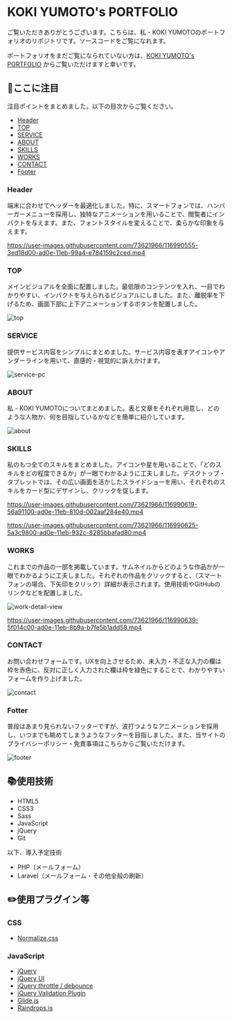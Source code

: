 
# KOKI YUMOTO's PORTFOLIO

ご覧いただきありがとうございます。こちらは、私 - KOKI YUMOTOのポートフォリオのリポジトリです。ソースコードをご覧になれます。

ポートフォリオをまだご覧になられていない方は、[KOKI YUMOTO's PORTFOLIO](https://yuuumbk.github.io/portfolio/) からご覧いただけますと幸いです。

## :eyes:ここに注目

注目ポイントをまとめました。以下の目次からご覧ください。

- [Header](#header)
- [TOP](#top)
- [SERVICE](#service)
- [ABOUT](#about)
- [SKILLS](#skills)
- [WORKS](#works)
- [CONTACT](#contact)
- [Footer](#fotter)

### Header

端末に合わせてヘッダーを最適化しました。特に、スマートフォンでは、ハンバーガーメニューを採用し、独特なアニメーションを用いることで、閲覧者にインパクトを与えます。また、フォントスタイルを変えることで、柔らかな印象を与えます。


https://user-images.githubusercontent.com/73621966/116990555-3ed18d00-ad0e-11eb-99a4-e784159c2ced.mp4




### TOP

メインビジュアルを全面に配置しました。最低限のコンテンツを入れ、一目でわかりやすい、インパクトを与えられるビジュアルにしました。また、離脱率を下げるため、画面下部に上下アニメーションするボタンを配置しました。

![top](https://user-images.githubusercontent.com/73621966/116989487-c74f2e00-ad0c-11eb-942b-c32fe579be72.png)


### SERVICE

提供サービス内容をシンプルにまとめました。サービス内容を表すアイコンやアンダーラインを用いて、直感的・視覚的に訴えかけます。

![service-pc](https://user-images.githubusercontent.com/73621966/116990604-4f820300-ad0e-11eb-866b-8a30438350ef.png)




### ABOUT

私 - KOKI YUMOTOについてまとめました。表と文章をそれぞれ用意し、どのような人物か、何を目指しているかなどを簡単に紹介しています。

![about](https://user-images.githubusercontent.com/73621966/116990612-53158a00-ad0e-11eb-90ee-fb1b3d93b018.png)


### SKILLS

私のもつ全てのスキルをまとめました。アイコンや星を用いることで、「どのスキルをどの程度できるか」が一眼でわかるように工夫しました。デスクトップ・タブレットでは、その広い画面を活かしたスライドショーを用い、それぞれのスキルをカード型にデザインし、クリックを促します。


https://user-images.githubusercontent.com/73621966/116990619-56a91100-ad0e-11eb-810d-002aaf284e40.mp4


https://user-images.githubusercontent.com/73621966/116990625-5a3c9800-ad0e-11eb-932c-8285bbafad80.mp4



### WORKS
これまでの作品の一部を掲載しています。サムネイルからどのような作品かが一眼でわかるように工夫しました。それぞれの作品をクリックすると、（スマートフォンの場合、下矢印をクリック）詳細が表示されます。使用技術やGitHubのリンクなどを配置しました。

![work-detail-view](https://user-images.githubusercontent.com/73621966/116990636-5e68b580-ad0e-11eb-8f41-4eae7ee4ff56.png)

https://user-images.githubusercontent.com/73621966/116990639-5f014c00-ad0e-11eb-8b9a-b7fe5b1add58.mp4



### CONTACT
お問い合わせフォームです。UXを向上させるため、未入力・不正な入力の欄は枠を赤色に、反対に正しく入力された欄は枠を緑色にすることで、わかりやすいフォームを作り上げました。

![contact](https://user-images.githubusercontent.com/73621966/116990648-6294d300-ad0e-11eb-8e86-84aaecb7009a.png)


### Fotter
普段はあまり見られないフッターですが、波打つようなアニメーションを採用し、いつまでも眺めてしまうようなフッターを目指しました。また、当サイトのプライバシーポリシー・免責事項はこちらからご覧いただけます。

![footer](https://user-images.githubusercontent.com/73621966/116990665-66285a00-ad0e-11eb-9dc1-0932e17d1358.png)


## :books:使用技術

- HTML5
- CSS3
- Sass
- JavaScript
- jQuery
- Git

以下、導入予定技術

- PHP（メールフォーム）
- Laravel（メールフォーム・その他全般の刷新）

## :pencil2:使用プラグイン等

### CSS

- [Normalize.css](https://necolas.github.io/normalize.css/)

### JavaScript

- [jQuery](https://jquery.com/)
- [jQuery UI](https://jqueryui.com/)
- [jQuery throttle / debounce](http://benalman.com/projects/jquery-throttle-debounce-plugin/)
- [jQuery Validation Plugin](https://jqueryvalidation.org/)
- [Glide.js](https://glidejs.com/docs/)
- [Raindrops.js](https://daniellaharel.com/raindrops/)

